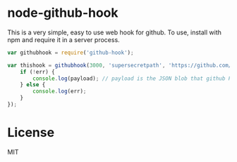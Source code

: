 node-github-hook
================

This is a very simple, easy to use web hook for github. To use, install with npm and require it in a server process.

```javascript
var githubhook = require('github-hook');

var thishook = githubhook(3000, 'supersecretpath', 'https://github.com/yourusername/yourrepo', function (err, payload) {
    if (!err) {
        console.log(payload); // payload is the JSON blob that github POSTs to the server
    } else {
        console.log(err);
    }
});
```

License
=======

MIT
